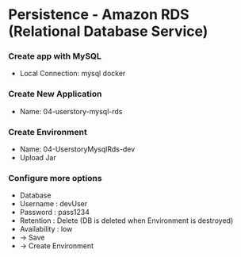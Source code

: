 # Persistence - Amazon RDS (Relational Database Service)

### Create app with MySQL
- Local Connection: mysql docker  

### Create New Application
- Name: 04-userstory-mysql-rds

### Create Environment
- Name: 04-UserstoryMysqlRds-dev  
- Upload Jar  

### Configure more options
- Database
- Username	: devUser
- Password	: pass1234
- Retention	: Delete (DB is deleted when Environment is destroyed)
- Availability	: low  
- -> Save  
- -> Create Environment